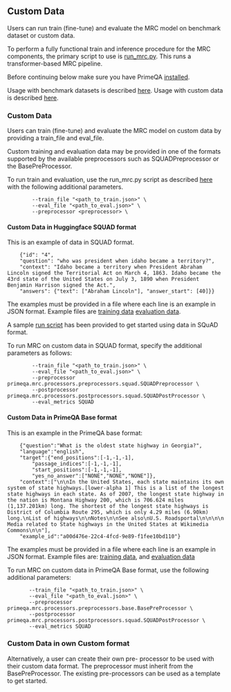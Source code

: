 ## Custom Data

Users can run train (fine-tune) and evaluate the MRC model on benchmark dataset or custom data. 

To perform a fully functional train and inference procedure for the MRC components, the primary script to use is [run_mrc.py](../../primeqa/mrc/run_mrc.py).  This runs a transformer-based MRC pipeline.

Before continuing below make sure you have PrimeQA [installed](../../README.md#Installation).

Usage with benchmark datasets is described [here](../../primeqa/mrc/README.md#example-usage).
Usage with custom data is described [here](./custom_data/).

### Custom Data
Users can train (fine-tune) and evaluate the MRC model on custom data by providing a train_file and eval_file. 

Custom training and evaluation data may be provided in one of the formats supported by the available preprocessors such as SQUADPreprocessor or the BasePreProcessor. 

To run train and evaluation, use the run_mrc.py script as described [here](../../primeqa/mrc/README.md#example-usage) with the following additional parameters. 

```shell
        --train_file "<path_to_train.json>" \
        --eval_file "<path_to_eval.json>" \
        --preprocessor <preprocessor> \
```

#### Custom Data in Huggingface SQUAD format

This is an example of data in SQUAD format. 

```shell
    {"id": "4", 
    "question": "who was president when idaho became a territory?", 
    "context": "Idaho became a territory when President Abraham Lincoln signed the Territorial Act on March 4, 1863. Idaho became the 43rd state of the United States on July 3, 1890 when President Benjamin Harrison signed the Act.", 
    "answers": {"text": ["Abraham Lincoln"], "answer_start": [40]}}
```

The examples must be provided in a file where each line is an example in JSON format.
Example files are [training data](./custom_data/examples_train_squad.json) [evaluation data](./custom_data/examples_eval_squad.json).

A sample [run script](run_mrc.sh) has been provided to get started using data in SQuAD format. 

To run MRC on custom data in SQUAD format, specify the additional parameters as follows:

```shell
        --train_file "<path_to_train.json>" \
        --eval_file "<path_to_eval.json>" \
        --preprocessor primeqa.mrc.processors.preprocessors.squad.SQUADPreprocessor \
        --postprocessor primeqa.mrc.processors.postprocessors.squad.SQUADPostProcessor \
        --eval_metrics SQUAD 
```

#### Custom Data in PrimeQA Base format

This is an example in the PrimeQA base format:
```shell
    {"question":"What is the oldest state highway in Georgia?",
    "language":"english",
    "target":{"end_positions":[-1,-1,-1],
        "passage_indices":[-1,-1,-1],
        "start_positions":[-1,-1,-1],
        "yes_no_answer":["NONE","NONE","NONE"]},
    "context":["\n\nIn the United States, each state maintains its own system of state highways.[lower-alpha 1] This is a list of the longest state highways in each state. As of 2007, the longest state highway in the nation is Montana Highway 200, which is 706.624 miles (1,137.201km) long. The shortest of the longest state highways is District of Columbia Route 295, which is only 4.29 miles (6.90km) long.\nList of highways\n\nNotes\n\nSee also\nU.S. Roadsportal\n\n\n\n Media related to State highways in the United States at Wikimedia Commons\n\n"],
    "example_id":"a00d476e-22c4-4fcd-9e89-f1fee10bd110"}
```
The examples must be provided in a file where each line is an example in JSON format.
Example files are: [training data](./custom_data/examples_train_base.json), and [evaluation data](./custom_data/examples_eval_base.json)

To run MRC on custom data in PrimeQA Base format, use the following additional parameters:

```shell
       --train_file "<path_to_train.json>" \
       --eval_file "<path_to_eval.json>" \
       --preprocessor primeqa.mrc.processors.preprocessors.base.BasePreProcessor \
       --postprocessor primeqa.mrc.processors.postprocessors.squad.SQUADPostProcessor \
       --eval_metrics SQUAD 
```

### Custom Data in own Custom format

Alternatively, a user can create their own pre- processor to be used with their custom data format. The preprocessor must inherit from the BasePreProcessor. The existing pre-processors can be used as a template to get started.
